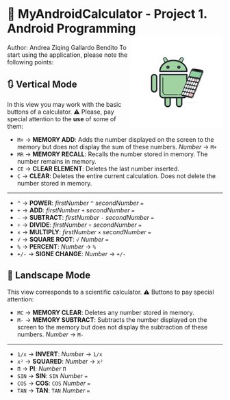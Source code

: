 # 📱 MyAndroidCalculator - Project 1. Android Programming <img align="right" alt="GIF" src="https://github.com/andrezg98/MyAndroidCalculator/blob/master/app/src/main/res/mipmap-xhdpi/logo_foreground.png"/>
Author: Andrea Ziqing Gallardo Bendito
To start using the application, please note the following points:

## 🔃 **Vertical Mode**
In this view you may work with the basic buttons of a calculator. ⚠️ Please, pay special attention to the **use** of some of them:
  - `M+` → **MEMORY ADD**: Adds the number displayed on the screen to the memory but does not display the sum of these numbers.
           _Number_ → `M+`
  - `MR` → **MEMORY RECALL**: Recalls the number stored in memory. The number remains in memory.
  - `CE` → **CLEAR ELEMENT**: Deletes the last number inserted.
  - `C` → **CLEAR**: Deletes the entire current calculation. Does not delete the number stored in memory.
  ---
  - `^` → **POWER**: _firstNumber_ `^` _secondNumber_ `=`
  - `+` → **ADD**: _firstNumber_ `+` _secondNumber_ `=`
  - `-` → **SUBTRACT**: _firstNumber_ `-` _secondNumber_ `=`
  - `÷` → **DIVIDE**: _firstNumber_ `÷` _secondNumber_ `=`
  - `×` → **MULTIPLY**: _firstNumber_ `×` _secondNumber_ `=`
  - `√` → **SQUARE ROOT**: `√` _Number_ `=`
  - `%` → **PERCENT**: _Number_ → `%`
  - `+/-` → **SIGNE CHANGE**: _Number_ → `+/-`
## 🔁 **Landscape Mode**
This view corresponds to a scientific calculator. ⚠️ Buttons to pay special attention:
  - `MC` → **MEMORY CLEAR**: Deletes any number stored in memory.
  - `M-` → **MEMORY SUBTRACT**: Subtracts the number displayed on the screen to the memory but does not display the subtraction of these numbers.
           _Number_ → `M-`
  ---
  - `1/x` → **INVERT**: _Number_ → `1/x`
  - `x²` → **SQUARED**: _Number_ → `x²`
  - `Π` → **PI**: _Number_ `Π`
  - `SIN` → **SIN**: `SIN` _Number_ `=`
  - `COS` → **COS**: `COS` _Number_ `=`
  - `TAN` → **TAN**: `TAN` _Number_ `=`
